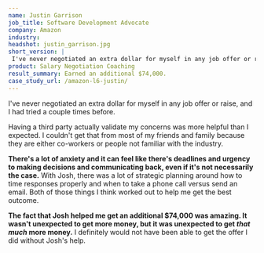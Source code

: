 ```yaml
---
name: Justin Garrison
job_title: Software Development Advocate
company: Amazon
industry: 
headshot: justin_garrison.jpg
short_version: |
 I've never negotiated an extra dollar for myself in any job offer or raise, and I had tried a couple times before. **The fact that Josh helped me get an additional $74,000 was amazing.** It wasn't unexpected to get more money, but it was unexpected to get that much more money.
product: Salary Negotiation Coaching
result_summary: Earned an additional $74,000.
case_study_url: /amazon-l6-justin/
---
```


I've never negotiated an extra dollar for myself in any job offer or raise, and I had tried a couple times before.

Having a third party actually validate my concerns was more helpful than I expected. I couldn't get that from most of my friends and family because they are either co-workers or people not familiar with the industry.

**There's a lot of anxiety and it can feel like there's deadlines and urgency to making decisions and communicating back, even if it's not necessarily the case.** With Josh, there was a lot of strategic planning around how to time responses properly and when to take a phone call versus send an email. Both of those things I think worked out to help me get the best outcome.

**The fact that Josh helped me get an additional $74,000 was amazing. It wasn't unexpected to get more money, but it was unexpected to get _that much_ more money.** I definitely would not have been able to get the offer I did without Josh's help.
